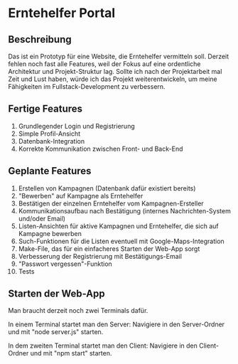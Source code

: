 # Erntehelfer Portal

## Beschreibung

Das ist ein Prototyp für eine Website, die Erntehelfer vermitteln soll. Derzeit fehlen noch fast alle Features, weil der Fokus auf eine ordentliche Architektur und Projekt-Struktur lag. Sollte ich nach der Projektarbeit mal Zeit und Lust haben, würde ich das Projekt weiterentwickeln, um meine Fähigkeiten im Fullstack-Development zu verbessern.

## Fertige Features

1. Grundlegender Login und Registrierung
2. Simple Profil-Ansicht
3. Datenbank-Integration
4. Korrekte Kommunikation zwischen Front- und Back-End

## Geplante Features

1. Erstellen von Kampagnen (Datenbank dafür existiert bereits)
2. "Bewerben" auf Kampagne als Erntehelfer
3. Bestätigen der einzelnen Erntehelfer vom Kampagnen-Ersteller
4. Kommunikationsaufbau nach Bestätigung (internes Nachrichten-System und/oder Email)
5. Listen-Ansichten für aktive Kampagnen und Erntehelfer, die sich auf Kampagne bewerben
6. Such-Funktionen für die Listen eventuell mit Google-Maps-Integration
7. Make-File, das für ein einfacheres Starten der Web-App sorgt
8. Verbesserung der Registrierung mit Bestätigungs-Email
9. "Passwort vergessen"-Funktion
10. Tests

## Starten der Web-App

Man braucht derzeit noch zwei Terminals dafür. 

In einem Terminal startet man den Server: Navigiere in den Server-Ordner und mit "node server.js" starten.

In dem zweiten Terminal startet man den Client: Navigiere in den Client-Ordner und mit "npm start" starten.